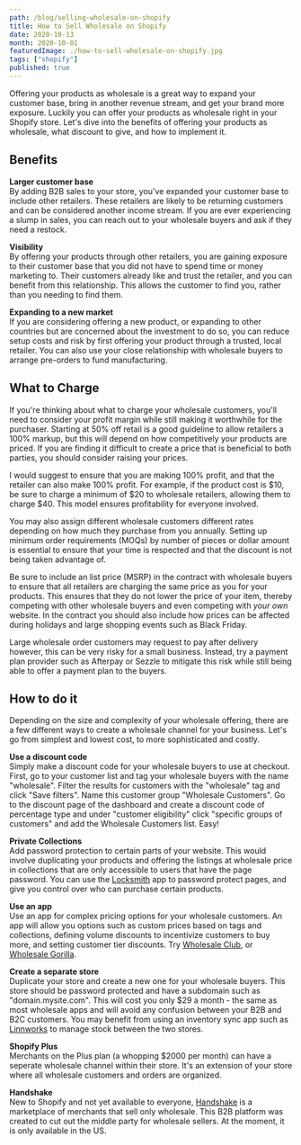 ```yaml
---
path: /blog/selling-wholesale-on-shopify
title: How to Sell Wholesale on Shopify
date: 2020-10-13
month: 2020-10-01
featuredImage: ./how-to-sell-wholesale-on-shopify.jpg
tags: ["shopify"]
published: true
---
```


Offering your products as wholesale is a great way to expand your customer base, bring in another revenue stream, and get your brand more exposure. Luckily you can offer your products as wholesale right in your Shopify store. Let's dive into the benefits of offering your products as wholesale, what discount to give, and how to implement it.

## Benefits

**Larger customer base** <br/>
By adding B2B sales to your store, you've expanded your customer base to include other retailers. These retailers are likely to be returning customers and can be considered another income stream. If you are ever experiencing a slump in sales, you can reach out to your wholesale buyers and ask if they need a restock.

**Visibility** <br/>
By offering your products through other retailers, you are gaining exposure to their customer base that you did not have to spend time or money marketing to. Their customers already like and trust the retailer, and you can benefit from this relationship. This allows the customer to find you, rather than you needing to find them.

**Expanding to a new market** <br/>
If you are considering offering a new product, or expanding to other countries but are concerned about the investment to do so, you can reduce setup costs and risk by first offering your product through a trusted, local retailer. You can also use your close relationship with wholesale buyers to arrange pre-orders to fund manufacturing.

## What to Charge

If you're thinking about what to charge your wholesale customers, you'll need to consider your profit margin while still making it worthwhile for the purchaser. Starting at 50% off retail is a good guideline to allow retailers a 100% markup, but this will depend on how competitively your products are priced. If you are finding it difficult to create a price that is beneficial to both parties, you should consider raising your prices.

I would suggest to ensure that you are making 100% profit, and that the retailer can also make 100% profit. For example, if the product cost is $10, be sure to charge a minimum of $20 to wholesale retailers, allowing them to charge $40. This model ensures profitability for everyone involved.

You may also assign different wholesale customers different rates depending on how much they purchase from you annually. Setting up minimum order requirements (MOQs) by number of pieces or dollar amount is essential to ensure that your time is respected and that the discount is not being taken advantage of.

Be sure to include an list price (MSRP) in the contract with wholesale buyers to ensure that all retailers are charging the same price as you for your products. This ensures that they do not lower the price of your item, thereby competing with other wholesale buyers and even competing with *your own* website. In the contract you should also include how prices can be affected during holidays and large shopping events such as Black Friday.

Large wholesale order customers may request to pay after delivery however, this can be very risky for a small business. Instead, try a payment plan provider such as Afterpay or Sezzle to mitigate this risk while still being able to offer a payment plan to the buyers.

## How to do it

Depending on the size and complexity of your wholesale offering, there are a few different ways to create a wholesale channel for your business. Let's go from simplest and lowest cost, to more sophisticated and costly.

**Use a discount code** <br/>
Simply make a discount code for your wholesale buyers to use at checkout. First, go to your customer list and tag your wholesale buyers with the name "wholesale". Filter the results for customers with the "wholesale" tag and click "Save filters". Name this customer group "Wholesale Customers". Go to the discount page of the dashboard and create a discount code of percentage type and under "customer eligibility" click "specific groups of customers" and add the Wholesale Customers list. Easy!

**Private Collections** <br/>
Add password protection to certain parts of your website. This would involve duplicating your products and offering the listings at wholesale price in collections that are only accessible to users that have the page password. You can use the <a href="https://apps.shopify.com/locksmith" target="_blank">Locksmith</a> app to password protect pages, and give you control over who can purchase certain products.

**Use an app** <br/>
Use an app for complex pricing options for your wholesale customers. An app will allow you options such as custom prices based on tags and collections, defining volume discounts to incentivize customers to buy more, and setting customer tier discounts. Try <a href="https://apps.shopify.com/wholesale-club" target="_blank">Wholesale Club</a>, or <a href="https://apps.shopify.com/wholesale-gorilla" target="_blank">Wholesale Gorilla</a>.

**Create a separate store** <br/>
Duplicate your store and create a new one for your wholesale buyers. This store should be password protected and have a subdomain such as "domain.mysite.com". This will cost you only $29 a month - the same as most wholesale apps and will avoid any confusion between your B2B and B2C customers. You may benefit from using an inventory sync app such as <a href="https://www.linnworks.com/" target="_blank">Linnworks</a> to manage stock between the two stores.

**Shopify Plus** <br/>
Merchants on the Plus plan (a whopping $2000 per month) can have a seperate wholesale channel within their store. It's an extension of your store where all wholesale customers and orders are organized.

**Handshake** <br/>
New to Shopify and not yet available to everyone, <a href="https://www.handshake.com/" target="_blank">Handshake</a> is a marketplace of merchants that sell only wholesale. This B2B platform was created to cut out the middle party for wholesale sellers. At the moment, it is only available in the US.
